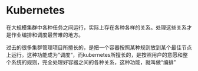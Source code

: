 # Kubernetes

在大规模集群中各种任务之间运行，实际上存在各种各样的关系。处理这些关系才是作业编排和调度最苦难的地方。

过去的很多集群管理项目所擅长的，是把一个容器按照某种规则放到某个最佳节点上运行。这种功能成为”调度“，而kubernetes所擅长的，是按照用户的意愿和整个系统的规则，完全处理好容器之间的各种关系，这种功能，就叫做“编排”

